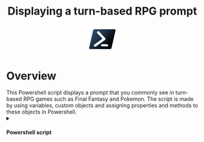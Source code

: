 <h1 align="center">Displaying a turn-based RPG prompt</h1>

<p align="center">
<img src="https://github.com/Mwajiduddin/Mwajiduddin/blob/main/images/powershell_icon.png" height="15%" width="15%" />
</p>

<h1>Overview</h1>
This Powershell script displays a prompt that you commonly see in turn-based RPG games such as Final Fantasy and Pokemon. The script is made by using variables, custom objects and assigning properties and methods to these objects in Powershell.


<details> 
  <summary> <h4>Powershell script</h4> </summary>
  
```powershell
# Character Actions
$attack = {
    param($target) 
    $this.Name + ", a " + $this.Class + ", attacks " + $target.Name + ", a " + $target.Class + "!"
    $target.Damage($this.Attack_Level)
}

$damage = {
    param($damage_value)
    $this.Health -= $damage_value
    $this.Name + "'s health is now " + $this.Health + "`n"
}


[String[]]$classes = "Mercenary", "Guard Dog", "Bandit"
$player = New-Object -TypeName PSCustomObject
$player | Add-Member -MemberType NoteProperty -Name "Name" -Value "Cloud"
$player | Add-Member -MemberType NoteProperty -Name "Health" -Value "25"
$player | Add-Member -MemberType NoteProperty -Name "Attack_Level" -Value "5"
$player | Add-Member -MemberType NoteProperty -Name "Class" -Value $classes[0]

$enemy_1 = [PSCustomObject]@{
  Name = "Enemy #1"
  Health =  10
  Attack_Level = 4
  Class= $classes[1]
}
$enemy_2 = [PSCustomObject]@{
  Name = "Enemy #2"
  Health =  15
  Attack_Level = 3
  Class= $classes[2]
}

$characters = $player, $enemy_1, $enemy_2
$characters.ForEach({
  $PSItem | Add-Member -MemberType ScriptMethod -Name "Attack" -Value $attack
  $PSItem | Add-Member -MemberType ScriptMethod -Name "Damage" -Value $damage
})


# Battle Scenario
Write-Host Hello, $player.Name!
Write-Host There are ($characters.Count - 1) enemies!
Write-Host Start round!`n
$player.Attack($enemy_1)
$enemy_1.Attack($player)
$enemy_2.Attack($player)
$player.Attack($enemy_2)
Write-Host End round!

``` 
</details>

